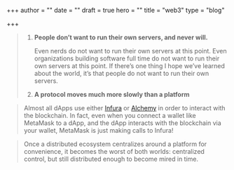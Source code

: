 +++
author = ""
date = ""
draft = true
hero = ""
title = "web3"
type = "blog"

+++
> 1. **People don’t want to run their own servers, and never will.**
>
>    Even nerds do not want to run their own servers at this point. Even organizations building software full time do not want to run their own servers at this point. If there’s one thing I hope we’ve learned about the world, it’s that people do not want to run their own servers.
> 2. **A protocol moves much more slowly than a platform**

> Almost all dApps use either [Infura](https://infura.io/) or [Alchemy](https://www.alchemy.com/) in order to interact with the blockchain. In fact, even when you connect a wallet like MetaMask to a dApp, and the dApp interacts with the blockchain via your wallet, MetaMask is just making calls to Infura!

> Once a distributed ecosystem centralizes around a platform for convenience, it becomes the worst of both worlds: centralized control, but still distributed enough to become mired in time.